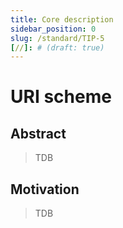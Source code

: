 ```yaml
---
title: Core description
sidebar_position: 0
slug: /standard/TIP-5
[//]: # (draft: true)
---
```


# URI scheme

## Abstract

> TDB

## Motivation

> TDB
